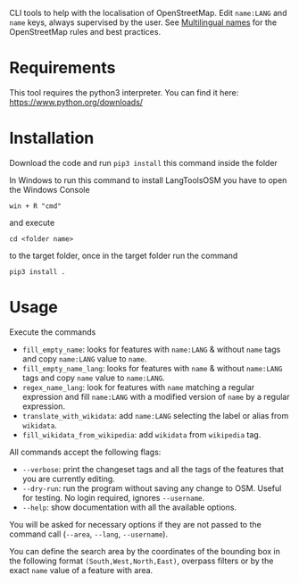 CLI tools to help with the localisation of OpenStreetMap.
Edit ```name:LANG``` and ```name``` keys, always supervised by the user.
See [Multilingual names](https://wiki.openstreetmap.org/wiki/Multilingual_names) for the OpenStreetMap rules and best practices. 

# Requirements

This tool requires the python3 interpreter. You can find it here:
https://www.python.org/downloads/

# Installation
Download the code and run ```pip3 install``` this command inside the folder

In Windows to run this command to install LangToolsOSM you have to open the Windows Console
```
win + R "cmd"
```
 and execute 
```
cd <folder name>
```
 to the target folder, once in the target folder run the command
```
pip3 install .
```

# Usage

Execute the commands

* ```fill_empty_name```: looks for features with ```name:LANG``` & without ```name``` tags and copy ```name:LANG``` value to ```name```.
* ```fill_empty_name_lang```: looks for features with ```name``` & without ```name:LANG``` tags and copy ```name``` value to ```name:LANG```.
* ```regex_name_lang```: look for features with ```name``` matching a regular expression and fill ```name:LANG``` with a modified version of ```name``` by a regular expression.
* ```translate_with_wikidata```: add ```name:LANG``` selecting the label or alias from ```wikidata```.
* ```fill_wikidata_from_wikipedia```: add ```wikidata``` from ```wikipedia``` tag.

All commands accept the following flags:

* ```--verbose```: print the changeset tags and all the tags of the features that you are currently editing.
* ```--dry-run```: run the program without saving any change to OSM. Useful for testing. No login required, ignores ```--username```.
* ```--help```: show documentation with all the available options.

You will be asked for necessary options if they are not passed to the command call (```--area```, ```--lang```, ```--username```).

You can define the search area by the coordinates of the bounding box in the following format ```(South,West,North,East)```, overpass filters or by the exact ```name``` value of a feature with area.
